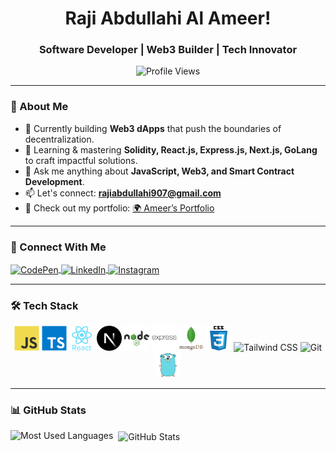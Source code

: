 <h1 align="center">Raji Abdullahi Al Ameer!</h1>
<h3 align="center">Software Developer | Web3 Builder | Tech Innovator</h3>

<p align="center">
  <img src="https://komarev.com/ghpvc/?username=ameer017&label=Profile%20views&color=0e75b6&style=flat" alt="Profile Views" />
</p>

---

### 🌟 About Me  
- 🔭 Currently building **Web3 dApps** that push the boundaries of decentralization.  
- 🌱 Learning & mastering **Solidity, React.js, Express.js, Next.js, GoLang** to craft impactful solutions.  
- 💬 Ask me anything about **JavaScript, Web3, and Smart Contract Development**.  
- 📫 Let's connect: **rajiabdullahi907@gmail.com**  
- 📄 Check out my portfolio: [🌍 Ameer’s Portfolio](https://ameer-portfolio-website.vercel.app/)  

---

### 🔗 Connect With Me  

<p align="left">
  <a href="https://codepen.io/abdullahi-l-ameer" target="_blank">
    <img align="center" src="https://raw.githubusercontent.com/rahuldkjain/github-profile-readme-generator/master/src/images/icons/Social/codepen.svg" alt="CodePen" height="30" width="40"/>
  </a>
  <a href="https://www.linkedin.com/in/raji-abdullahi-a-4598b42a5/" target="_blank">
    <img align="center" src="https://raw.githubusercontent.com/rahuldkjain/github-profile-readme-generator/master/src/images/icons/Social/linked-in-alt.svg" alt="LinkedIn" height="30" width="40"/>
  </a>
  <a href="https://www.instagram.com/a.rajiabdullahi/" target="_blank">
    <img align="center" src="https://raw.githubusercontent.com/rahuldkjain/github-profile-readme-generator/master/src/images/icons/Social/instagram.svg" alt="Instagram" height="30" width="40"/>
  </a>
</p>


---

### 🛠️ Tech Stack  
<p align="center">  
  <img src="https://raw.githubusercontent.com/devicons/devicon/master/icons/javascript/javascript-original.svg" alt="JavaScript" width="40" height="40"/> 
  <img src="https://raw.githubusercontent.com/devicons/devicon/master/icons/typescript/typescript-original.svg" alt="TypeScript" width="40" height="40"/>  
  <img src="https://raw.githubusercontent.com/devicons/devicon/master/icons/react/react-original-wordmark.svg" alt="React" width="40" height="40"/> 
  <img src="https://raw.githubusercontent.com/devicons/devicon/master/icons/nextjs/nextjs-original.svg" alt="Next.js" width="40" height="40"/> 
  <img src="https://raw.githubusercontent.com/devicons/devicon/master/icons/nodejs/nodejs-original-wordmark.svg" alt="Node.js" width="40" height="40"/> 
  <img src="https://raw.githubusercontent.com/devicons/devicon/master/icons/express/express-original-wordmark.svg" alt="Express.js" width="40" height="40"/> 
  <img src="https://raw.githubusercontent.com/devicons/devicon/master/icons/mongodb/mongodb-original-wordmark.svg" alt="MongoDB" width="40" height="40"/> 
  <img src="https://raw.githubusercontent.com/devicons/devicon/master/icons/css3/css3-original-wordmark.svg" alt="CSS3" width="40" height="40"/> 
  <img src="https://www.vectorlogo.zone/logos/tailwindcss/tailwindcss-icon.svg" alt="Tailwind CSS" width="40" height="40"/> 
  <img src="https://www.vectorlogo.zone/logos/git-scm/git-scm-icon.svg" alt="Git" width="40" height="40"/> 
  <img src="https://raw.githubusercontent.com/devicons/devicon/master/icons/go/go-original.svg" alt="Golang" width="40" height="40"/> 
</p>

---

### 📊 GitHub Stats  
<p>
  <img align="left" src="https://github-readme-stats.vercel.app/api/top-langs?username=ameer017&show_icons=true&locale=en&layout=compact" alt="Most Used Languages" />
</p>

<p>&nbsp;
  <img align="center" src="https://github-readme-stats.vercel.app/api?username=ameer017&show_icons=true&locale=en" alt="GitHub Stats" />
</p>
